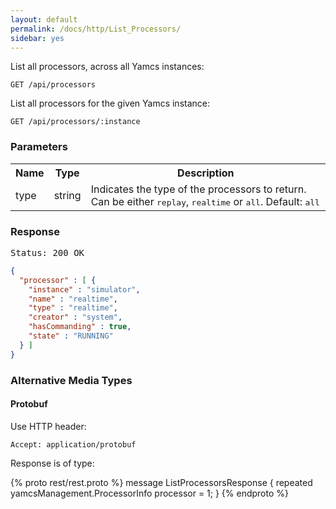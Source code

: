 ```yaml
---
layout: default
permalink: /docs/http/List_Processors/
sidebar: yes
---
```


List all processors, across all Yamcs instances:

    GET /api/processors

List all processors for the given Yamcs instance:

    GET /api/processors/:instance


### Parameters

<table class="inline">
  <tr>
    <th>Name</th>
    <th>Type</th>
    <th>Description</th>
  </tr>
  <tr>
    <td class="code">type</td>
    <td class="code">string</td>
    <td>Indicates the type of the processors to return. Can be either <tt>replay</tt>, <tt>realtime</tt> or <tt>all</tt>. Default: <tt>all</tt></td>
  </tr>
</table> 


### Response

<pre class="header">Status: 200 OK</pre>
```json
{
  "processor" : [ {
    "instance" : "simulator",
    "name" : "realtime",
    "type" : "realtime",
    "creator" : "system",
    "hasCommanding" : true,
    "state" : "RUNNING"
  } ]
}
```


### Alternative Media Types

#### Protobuf

Use HTTP header:

    Accept: application/protobuf
    
Response is of type:

{% proto rest/rest.proto %}
message ListProcessorsResponse {
  repeated yamcsManagement.ProcessorInfo processor = 1;
}
{% endproto %}

